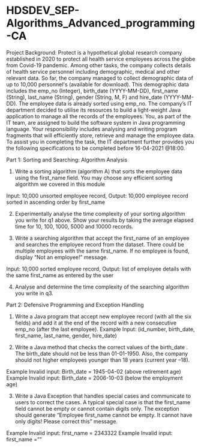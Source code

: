 # HDSDEV_SEP-Algorithms_Advanced_programming-CA
Project Background:
Protect is a hypothetical global research company established in 2020 to protect all health service
employees across the globe from Covid-19 pandemic. Among other tasks, the company collects
details of health service personnel including demographic, medical and other relevant data. So far,
the company managed to collect demographic data of up to 10,000 personnel's (available for
download). This demographic data includes the emp_no (Integer), birth_date (YYYY-MM-DD),
first_name (String), last_name (String), gender (String, M, F) and hire_date (YYYY-MM-DD). The
employee data is already sorted using emp_no. The company’s IT department decided to utilise its
resources to build a light-weight Java application to manage all the records of the employees.
You, as part of the IT team, are assigned to build the software system in Java programming language.
Your responsibility includes analysing and writing program fragments that will efficiently store,
retrieve and manage the employee data. To assist you in completing the task, the IT department
further provides you the following specifications to be completed before 16-04-2021 @18:00.

Part 1: Sorting and Searching: Algorithm Analysis
1. Write a sorting algorithm (algorithm A) that sorts the employee data using the first_name
field. You may choose any efficient sorting algorithm we covered in this module

Input: 10,000 unsorted employee record,
Output: 10,000 employee record sorted in ascending order by first_name

2. Experimentally analyse the time complexity of your sorting algorithm you write for q1
above. Show your results by taking the average elapsed time for 10, 100, 1000, 5000 and
10000 records.

3. Write a searching algorithm that accept the first_name of an employee and searches the
employee record from the dataset. There could be multiple employees with the same
first_name. If no employee is found, display “Not an employee!” message.

Input: 10,000 sorted employee record,
Output: list of employee details with the same first_name as entered by the user

4. Analyse and determine the time complexity of the searching algorithm you write in q3. 


Part 2: Defensive Programming and Exception Handling

1. Write a Java program that accept new employee record (with all the six fields) and add it at
the end of the record with a new consecutive emp_no (after the last employee).
Example Input: (id_number, birth_date, first_name, last_name, gender, hire_date)

2. Write a Java method that checks the correct values of the birth_date . The birth_date should
not be less than 01-01-1950. Also, the company should not higher employees younger than
18 years (current year –18).

Example Invalid input: Birth_date = 1945-04-02 (above retirement age)
Example Invalid input: Birth_date = 2006-10-03 (below the employment age)

3. Write a Java Exception that handles special cases and communicate to users to correct the
cases. A typical special case is that the first_name field cannot be empty or cannot contain
digits only. The exception should generate “Employee first_name cannot be empty. It
cannot have only digits! Please correct this” message.

Example Invalid input: first_name = 2343322
Example Invalid input: first_name =”” 




